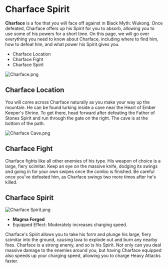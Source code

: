 # Charface Spirit

**Charface** is a foe that you will face off against in Black Myth: Wukong. Once defeated, Charface offers up his Spirit for you to absorb, allowing you to use some of his powers for a short time. On this page, we will go over everything you need to know about Charface, including where to find him, how to defeat him, and what power his Spirit gives you. 

  * Charface Location
* Charface Fight
* Charface Spirit

![Charface.png](https://oyster.ignimgs.com/mediawiki/apis.ign.com/black-myth-wukong/a/ab/Charface.png)

## Charface Location

You will come across Charface naturally as you make your way up the mountain. He can be found lurking inside a cave near the Heart of Ember Keeper's Shrine. To get there, head forward after defeating the Father of Stones Spirit and run through the gate on the right. The cave is at the bottom of the path. 

![Charface Cave.png](https://oyster.ignimgs.com/mediawiki/apis.ign.com/black-myth-wukong/0/08/Charface_Cave.png)

## Charface Fight

Charface fights like all other enemies of his type. His weapon of choice is a large, fiery scimitar. Keep an eye on the massive knife, dodging its swings and going in for your own swipes once the combo is finished. Be careful once you've defeated him, as Charface swings two more times after he's killed. 

## Charface Spirit

![Charface Spirit.png](https://oyster.ignimgs.com/mediawiki/apis.ign.com/black-myth-wukong/f/f6/Charface_Spirit.png)

  * **Magma Forged**
  * Equipped Effect: Moderately increases charging speed. 

Charface's Spirit allows you to take his form and plunge his large, fiery scimitar into the ground, causing lava to explode out and burn any nearby foes. Charface is a strong enemy, and so is his Spirit. Not only can you deal massive damage to the enemies around you, but having Charface equipped also speeds up your charging speed, allowing you to charge Heavy Attacks faster. 

